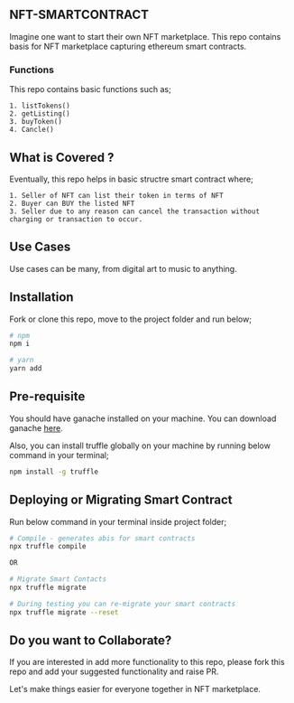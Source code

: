 ## NFT-SMARTCONTRACT

Imagine one want to start their own NFT marketplace. This repo contains basis for NFT marketplace capturing ethereum smart contracts. 

### Functions 

This repo contains basic functions such as;

    1. listTokens()
    2. getListing()
    3. buyToken()
    4. Cancle()

## What is Covered ?

Eventually, this repo helps in basic structre smart contract where;

    1. Seller of NFT can list their token in terms of NFT 
    2. Buyer can BUY the listed NFT 
    3. Seller due to any reason can cancel the transaction without charging or transaction to occur.

## Use Cases

Use cases can be many, from digital art to music to anything. 

## Installation

Fork or clone this repo, move to the project folder and run below;

```bash
# npm 
npm i

# yarn 
yarn add
```

## Pre-requisite 

You should have ganache installed on your machine. You can download ganache [here](https://trufflesuite.com/ganache/).

Also, you can install truffle globally on your machine by running below command in your terminal;

```bash
npm install -g truffle
```

## Deploying or Migrating Smart Contract  

Run below command in your terminal inside project folder;

```bash
# Compile - generates abis for smart contracts
npx truffle compile 

OR

# Migrate Smart Contacts
npx truffle migrate 

# During testing you can re-migrate your smart contracts 
npx truffle migrate --reset
```

## Do you want to Collaborate?

If you are interested in add more functionality to this repo, please fork this repo and add your suggested functionality and raise PR. 

Let's make things easier for everyone together in NFT marketplace.

